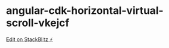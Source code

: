 # angular-cdk-horizontal-virtual-scroll-vkejcf

[Edit on StackBlitz ⚡️](https://stackblitz.com/edit/angular-cdk-horizontal-virtual-scroll-vkejcf)